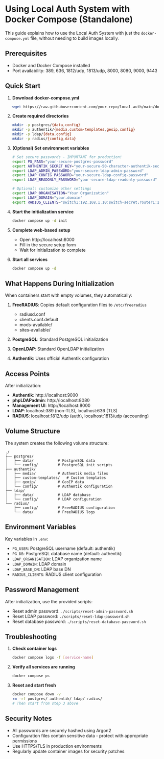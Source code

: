 # Using Local Auth System with Docker Compose (Standalone)

This guide explains how to use the Local Auth System with just the `docker-compose.yml` file, without needing to build images locally.

## Prerequisites

- Docker and Docker Compose installed
- Port availability: 389, 636, 1812/udp, 1813/udp, 8000, 8080, 9000, 9443

## Quick Start

1. **Download docker-compose.yml**
   ```bash
   wget https://raw.githubusercontent.com/your-repo/local-auth/main/docker-compose.yml
   ```

2. **Create required directories**
   ```bash
   mkdir -p postgres/{data,config}
   mkdir -p authentik/{media,custom-templates,geoip,config}
   mkdir -p ldap/{data,config}
   mkdir -p radius/{config,data}
   ```

3. **(Optional) Set environment variables**
   ```bash
   # Set secure passwords - IMPORTANT for production!
   export PG_PASS="your-secure-postgres-password"
   export AUTHENTIK_SECRET_KEY="your-secure-50-character-authentik-secret-key"
   export LDAP_ADMIN_PASSWORD="your-secure-ldap-admin-password"
   export LDAP_CONFIG_PASSWORD="your-secure-ldap-config-password"
   export LDAP_READONLY_PASSWORD="your-secure-ldap-readonly-password"

   # Optional: customize other settings
   export LDAP_ORGANISATION="Your Organization"
   export LDAP_DOMAIN="your.domain"
   export RADIUS_CLIENTS="switch1:192.168.1.10:switch-secret;router1:192.168.1.1:router-secret"
   ```

4. **Start the initialization service**
   ```bash
   docker compose up -d init
   ```

5. **Complete web-based setup**
   - Open http://localhost:8000
   - Fill in the secure setup form
   - Wait for initialization to complete

6. **Start all services**
   ```bash
   docker compose up -d
   ```

## What Happens During Initialization

When containers start with empty volumes, they automatically:

1. **FreeRADIUS**: Copies default configuration files to `/etc/freeradius`
   - radiusd.conf
   - clients.conf.default
   - mods-available/
   - sites-available/

2. **PostgreSQL**: Standard PostgreSQL initialization

3. **OpenLDAP**: Standard OpenLDAP initialization

4. **Authentik**: Uses official Authentik configuration

## Access Points

After initialization:
- **Authentik**: http://localhost:9000
- **phpLDAPadmin**: http://localhost:8080
- **Management UI**: http://localhost:8000
- **LDAP**: localhost:389 (non-TLS), localhost:636 (TLS)
- **RADIUS**: localhost:1812/udp (auth), localhost:1813/udp (accounting)

## Volume Structure

The system creates the following volume structure:
```
./
├── postgres/
│   ├── data/           # PostgreSQL data
│   └── config/         # PostgreSQL init scripts
├── authentik/
│   ├── media/          # Authentik media files
│   ├── custom-templates/   # Custom templates
│   ├── geoip/          # GeoIP data
│   └── config/         # Authentik configuration
├── ldap/
│   ├── data/           # LDAP database
│   └── config/         # LDAP configuration
└── radius/
    ├── config/         # FreeRADIUS configuration
    └── data/           # FreeRADIUS logs
```

## Environment Variables

Key variables in `.env`:
- `PG_USER`: PostgreSQL username (default: authentik)
- `PG_DB`: PostgreSQL database name (default: authentik)
- `LDAP_ORGANISATION`: LDAP organization name
- `LDAP_DOMAIN`: LDAP domain
- `LDAP_BASE_DN`: LDAP base DN
- `RADIUS_CLIENTS`: RADIUS client configuration

## Password Management

After initialization, use the provided scripts:
- Reset admin password: `./scripts/reset-admin-password.sh`
- Reset LDAP password: `./scripts/reset-ldap-password.sh`
- Reset database password: `./scripts/reset-database-password.sh`

## Troubleshooting

1. **Check container logs**
   ```bash
   docker compose logs -f [service-name]
   ```

2. **Verify all services are running**
   ```bash
   docker compose ps
   ```

3. **Reset and start fresh**
   ```bash
   docker compose down -v
   rm -rf postgres/ authentik/ ldap/ radius/
   # Then start from step 3 above
   ```

## Security Notes

- All passwords are securely hashed using Argon2
- Configuration files contain sensitive data - protect with appropriate permissions
- Use HTTPS/TLS in production environments
- Regularly update container images for security patches

